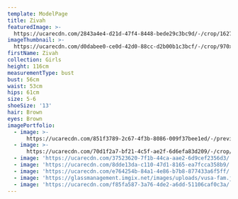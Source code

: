 ```yaml
---
template: ModelPage
title: Zivah
featuredImage: >-
  https://ucarecdn.com/2843a4e4-d21d-47f4-8448-bede29c3bc9d/-/crop/1627x1180/0,327/-/preview/
imageThumbnail: >-
  https://ucarecdn.com/d0dabee0-ce0d-42d0-88cc-d2b00b1c3bcf/-/crop/970x1113/210,0/-/preview/
firstName: Zivah
collection: Girls
height: 116cm
measurementType: bust
bust: 56cm
waist: 53cm
hips: 61cm
size: 5-6
shoeSize: '13'
hair: Brown
eyes: Brown
imagePortfolio:
  - image: >-
      https://ucarecdn.com/851f3789-2c67-4f3b-8086-009f37bee1ed/-/preview/-/enhance/53/
  - image: >-
      https://ucarecdn.com/70d1f2a7-bf21-4c5f-ae2f-6d6efa83d209/-/crop/757x1247/74,0/-/preview/
  - image: 'https://ucarecdn.com/37523620-7f1b-44ca-aae2-6d9cef2356d3/'
  - image: 'https://ucarecdn.com/8dde13da-c110-47d1-8165-ea7fcca358b9/'
  - image: 'https://ucarecdn.com/e764254b-84a1-4e86-b7b8-877433a6f5ff/'
  - image: 'https://glassmanagement.imgix.net/images/uploads/vusa-fam.jpg'
  - image: 'https://ucarecdn.com/f85fa587-3a76-4de2-a6dd-51106caf0c3a/'
---
```


